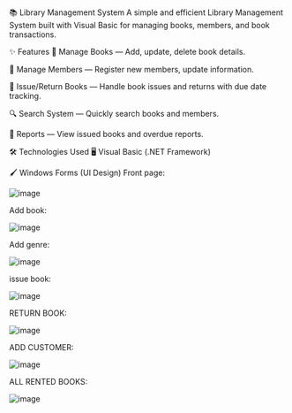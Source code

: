 📚 Library Management System
A simple and efficient Library Management System built with Visual Basic for managing books, members, and book transactions.

✨ Features
📖 Manage Books — Add, update, delete book details.

👥 Manage Members — Register new members, update information.

🔄 Issue/Return Books — Handle book issues and returns with due date tracking.

🔍 Search System — Quickly search books and members.

📝 Reports — View issued books and overdue reports.

🛠️ Technologies Used
🖥️ Visual Basic (.NET Framework)

🖌️ Windows Forms (UI Design)
Front page:

![image](https://github.com/user-attachments/assets/4ec6290e-008a-472e-91b6-c29f4cd958c9)

Add book:

![image](https://github.com/user-attachments/assets/d695c797-bb01-44e3-8c4f-2d316a8278f5)

Add genre:

![image](https://github.com/user-attachments/assets/01f9af8d-a9e1-4964-b876-d3434b7e8241)

issue book:

![image](https://github.com/user-attachments/assets/5411e15b-9550-491f-bbc2-901a16ef682c)

RETURN BOOK:

![image](https://github.com/user-attachments/assets/12187791-fd53-4e18-a03d-503c37352619)

ADD CUSTOMER:

![image](https://github.com/user-attachments/assets/9ec12ce2-0a73-44b4-973f-d4f4359004f2)

ALL RENTED BOOKS:

![image](https://github.com/user-attachments/assets/1d5a5c3f-3ee6-47c7-b940-3d48cda10e9c)
